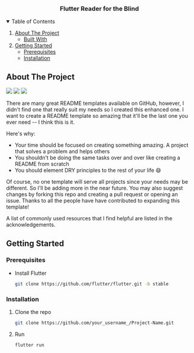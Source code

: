 

<!-- PROJECT LOGO -->
<br />
<p align="center">
<!--   <a>
    <img src="images/logo.png" alt="Logo" width="80" height="80">
  </a> -->

  <h3 align="center">Flutter Reader for the Blind</h3>
</p>



<!-- TABLE OF CONTENTS -->
<details open="open">
  <summary>Table of Contents</summary>
  <ol>
    <li>
      <a href="#about-the-project">About The Project</a>
      <ul>
        <li><a href="#built-with">Built With</a></li>
      </ul>
    </li>
    <li>
      <a href="#getting-started">Getting Started</a>
      <ul>
        <li><a href="#prerequisites">Prerequisites</a></li>
        <li><a href="#installation">Installation</a></li>
      </ul>
    </li>
  </ol>
</details>



<!-- ABOUT THE PROJECT -->
## About The Project

<!-- [![Product Name Screen Shot][product-screenshot]](https://example.com) -->

<img src=images/ss1.jpg>
<img src=images/ss2.jpg>
<img src=images/ss3.jpg >
<!-- <img src=images/experiences.jpg> -->

There are many great README templates available on GitHub, however, I didn't find one that really suit my needs so I created this enhanced one. I want to create a README template so amazing that it'll be the last one you ever need -- I think this is it.

Here's why:
* Your time should be focused on creating something amazing. A project that solves a problem and helps others
* You shouldn't be doing the same tasks over and over like creating a README from scratch
* You should element DRY principles to the rest of your life :smile:

Of course, no one template will serve all projects since your needs may be different. So I'll be adding more in the near future. You may also suggest changes by forking this repo and creating a pull request or opening an issue. Thanks to all the people have have contributed to expanding this template!

A list of commonly used resources that I find helpful are listed in the acknowledgements.




<!-- GETTING STARTED -->
## Getting Started

### Prerequisites

* Install Flutter
  ```sh
  git clone https://github.com/flutter/flutter.git -b stable

  ```

### Installation

1. Clone the repo
   ```sh
   git clone https://github.com/your_username_/Project-Name.git
   ```
2. Run
   ```sh
   flutter run
   ```


<!-- [product-screenshot]: images/screenshot.png -->
